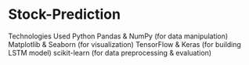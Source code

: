 # Stock-Prediction
Technologies Used Python  Pandas &amp; NumPy (for data manipulation)  Matplotlib &amp; Seaborn (for visualization)  TensorFlow &amp; Keras (for building LSTM model)  scikit-learn (for data preprocessing &amp; evaluation)
